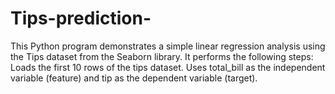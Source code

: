 # Tips-prediction-
This Python program demonstrates a simple linear regression analysis using the Tips dataset from the Seaborn library.  It performs the following steps:  Loads the first 10 rows of the tips dataset.  Uses total_bill as the independent variable (feature) and tip as the dependent variable (target).  
